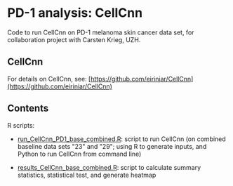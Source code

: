 # PD-1 analysis: CellCnn

Code to run CellCnn on PD-1 melanoma skin cancer data set, for collaboration project with Carsten Krieg, UZH.


## CellCnn

For details on CellCnn, see: [https://github.com/eiriniar/CellCnn](https://github.com/eiriniar/CellCnn)


## Contents

R scripts:

- [run_CellCnn_PD1_base_combined.R](run_CellCnn_PD1_base_combined.R): script to run CellCnn (on combined baseline data sets "23" and "29"; using R to generate inputs, and Python to run CellCnn from command line)

- [results_CellCnn_base_combined.R](results_CellCnn_base_combined.R): script to calculate summary statistics, statistical test, and generate heatmap

